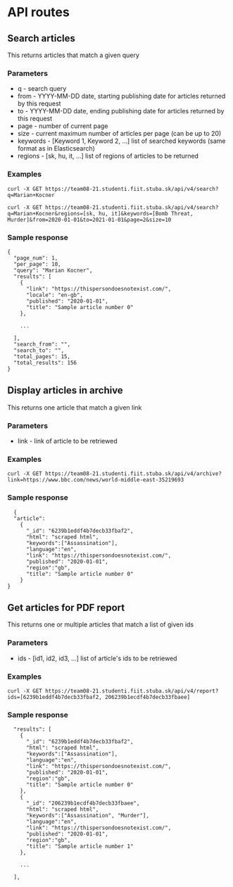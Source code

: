# API routes


## Search articles
This returns articles that match a given query

### Parameters

* q - search query
* from - YYYY-MM-DD date, starting publishing date for articles returned by this request
* to - YYYY-MM-DD date, ending publishing date for articles returned by this request
* page - number of current page
* size - current maximum number of articles per page (can be up to 20)
* keywords - [Keyword 1, Keyword 2, ...] list of searched keywords (same format as in Elasticsearch)
* regions - [sk, hu, it, ...] list of regions of articles to be returned

### Examples

```
curl -X GET https://team08-21.studenti.fiit.stuba.sk/api/v4/search?q=Marian+Kocner
```
```
curl -X GET https://team08-21.studenti.fiit.stuba.sk/api/v4/search?q=Marian+Kocner&regions=[sk, hu, it]&keywords=[Bomb Threat, Murder]&from=2020-01-01&to=2021-01-01&page=2&size=10
```

### Sample response

```
{
  "page_num": 1,
  "per_page": 10,
  "query": "Marian Kocner",
  "results": [
    {
      "link": "https://thispersondoesnotexist.com/",
      "locale": "en-gb",
      "published": "2020-01-01",
      "title": "Sample article number 0"
    },
    
    ...
  
  ],
  "search_from": "",
  "search_to": "",
  "total_pages": 15,
  "total_results": 156
}
```

## Display articles in archive
This returns one article that match a given link

### Parameters

* link - link of article to be retriewed

### Examples

```
curl -X GET https://team08-21.studenti.fiit.stuba.sk/api/v4/archive?link=https://www.bbc.com/news/world-middle-east-35219693
```

### Sample response

```
  {
  "article": 
    {
      "_id": "6239b1eddf4b7decb33fbaf2",
      "html": "scraped html",
      "keywords":["Assassination"],
      "language":"en",
      "link": "https://thispersondoesnotexist.com/",
      "published": "2020-01-01",
      "region":"gb",
      "title": "Sample article number 0"
    }
}
```
  
## Get articles for PDF report
This returns one or multiple articles that match a list of given ids

### Parameters

* ids - [id1, id2, id3, ...] list of article's ids to be retriewed

### Examples

```
curl -X GET https://team08-21.studenti.fiit.stuba.sk/api/v4/report?ids=[6239b1eddf4b7decb33fbaf2, 206239b1ecdf4b7decb33fbaee]
```

### Sample response

```
  "results": [
    {
      "_id": "6239b1eddf4b7decb33fbaf2",
      "html": "scraped html",
      "keywords":["Assassination"],
      "language":"en",
      "link": "https://thispersondoesnotexist.com/",
      "published": "2020-01-01",
      "region":"gb",
      "title": "Sample article number 0"
    },
    {
      "_id": "206239b1ecdf4b7decb33fbaee",
      "html": "scraped html",
      "keywords":["Assassination", "Murder"],
      "language":"en",
      "link": "https://thispersondoesnotexist.com/",
      "published": "2020-01-01",
      "region":"gb",
      "title": "Sample article number 1"
    },
    
    ...
  
  ],
  ```
